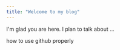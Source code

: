 ```yaml
---
title: "Welcome to my blog"
---
```


I'm glad you are here. I plan to talk about ...

how to use github properly